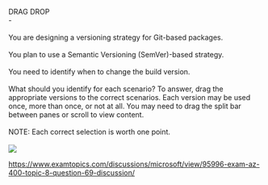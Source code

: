DRAG DROP<br/> -<br/><br/>You are designing a versioning strategy for Git-based packages.<br/><br/>You plan to use a Semantic Versioning (SemVer)-based strategy.<br/><br/>You need to identify when to change the build version.<br/><br/>What should you identify for each scenario? To answer, drag the appropriate versions to the correct scenarios. Each version may be used once, more than once, or not at all. You may need to drag the split bar between panes or scroll to view content.<br/><br/>NOTE: Each correct selection is worth one point.<br/><br/><img src="https://img.examtopics.com/az-400/image40.png"/><p><a href="https://www.examtopics.com/discussions/microsoft/view/95996-exam-az-400-topic-8-question-69-discussion/">https://www.examtopics.com/discussions/microsoft/view/95996-exam-az-400-topic-8-question-69-discussion/</a></p><script src="https://giscus.app/client.js"                    data-repo="azsamples/az204"                    data-repo-id="R_kgDOMRXzDQ"                    data-category="General"                    data-category-id="DIC_kwDOMRXzDc4Cgi27"                    data-mapping="pathname"                    data-strict="0"                    data-reactions-enabled="0"                    data-emit-metadata="0"                    data-input-position="bottom"                    data-theme="preferred_color_scheme"                    data-lang="en"                    crossorigin="anonymous"                    async>                    </script>